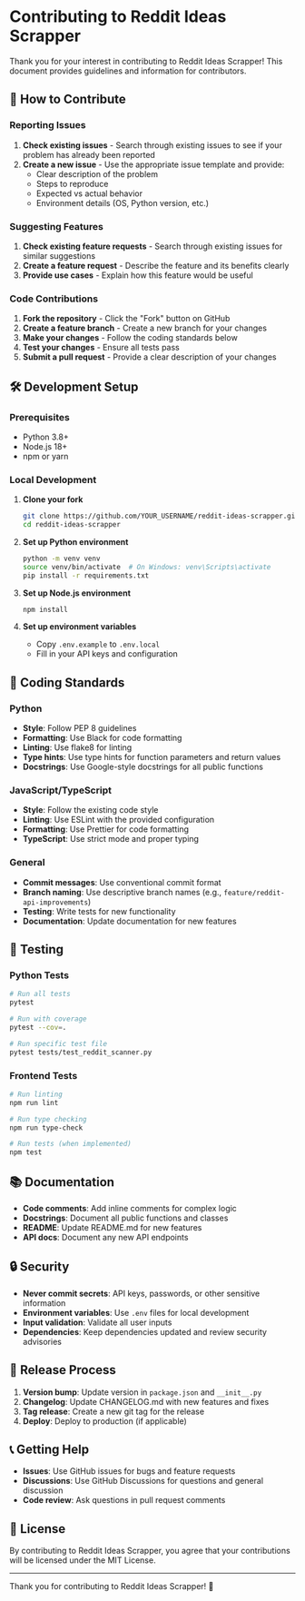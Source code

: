 # Contributing to Reddit Ideas Scrapper

Thank you for your interest in contributing to Reddit Ideas Scrapper! This document provides guidelines and information for contributors.

## 🤝 How to Contribute

### Reporting Issues

1. **Check existing issues** - Search through existing issues to see if your problem has already been reported
2. **Create a new issue** - Use the appropriate issue template and provide:
   - Clear description of the problem
   - Steps to reproduce
   - Expected vs actual behavior
   - Environment details (OS, Python version, etc.)

### Suggesting Features

1. **Check existing feature requests** - Search through existing issues for similar suggestions
2. **Create a feature request** - Describe the feature and its benefits clearly
3. **Provide use cases** - Explain how this feature would be useful

### Code Contributions

1. **Fork the repository** - Click the "Fork" button on GitHub
2. **Create a feature branch** - Create a new branch for your changes
3. **Make your changes** - Follow the coding standards below
4. **Test your changes** - Ensure all tests pass
5. **Submit a pull request** - Provide a clear description of your changes

## 🛠️ Development Setup

### Prerequisites

- Python 3.8+
- Node.js 18+
- npm or yarn

### Local Development

1. **Clone your fork**
   ```bash
   git clone https://github.com/YOUR_USERNAME/reddit-ideas-scrapper.git
   cd reddit-ideas-scrapper
   ```

2. **Set up Python environment**
   ```bash
   python -m venv venv
   source venv/bin/activate  # On Windows: venv\Scripts\activate
   pip install -r requirements.txt
   ```

3. **Set up Node.js environment**
   ```bash
   npm install
   ```

4. **Set up environment variables**
   - Copy `.env.example` to `.env.local`
   - Fill in your API keys and configuration

## 📝 Coding Standards

### Python

- **Style**: Follow PEP 8 guidelines
- **Formatting**: Use Black for code formatting
- **Linting**: Use flake8 for linting
- **Type hints**: Use type hints for function parameters and return values
- **Docstrings**: Use Google-style docstrings for all public functions

### JavaScript/TypeScript

- **Style**: Follow the existing code style
- **Linting**: Use ESLint with the provided configuration
- **Formatting**: Use Prettier for code formatting
- **TypeScript**: Use strict mode and proper typing

### General

- **Commit messages**: Use conventional commit format
- **Branch naming**: Use descriptive branch names (e.g., `feature/reddit-api-improvements`)
- **Testing**: Write tests for new functionality
- **Documentation**: Update documentation for new features

## 🧪 Testing

### Python Tests

```bash
# Run all tests
pytest

# Run with coverage
pytest --cov=.

# Run specific test file
pytest tests/test_reddit_scanner.py
```

### Frontend Tests

```bash
# Run linting
npm run lint

# Run type checking
npm run type-check

# Run tests (when implemented)
npm test
```

## 📚 Documentation

- **Code comments**: Add inline comments for complex logic
- **Docstrings**: Document all public functions and classes
- **README**: Update README.md for new features
- **API docs**: Document any new API endpoints

## 🔒 Security

- **Never commit secrets**: API keys, passwords, or other sensitive information
- **Environment variables**: Use `.env` files for local development
- **Input validation**: Validate all user inputs
- **Dependencies**: Keep dependencies updated and review security advisories

## 🚀 Release Process

1. **Version bump**: Update version in `package.json` and `__init__.py`
2. **Changelog**: Update CHANGELOG.md with new features and fixes
3. **Tag release**: Create a new git tag for the release
4. **Deploy**: Deploy to production (if applicable)

## 📞 Getting Help

- **Issues**: Use GitHub issues for bugs and feature requests
- **Discussions**: Use GitHub Discussions for questions and general discussion
- **Code review**: Ask questions in pull request comments

## 📄 License

By contributing to Reddit Ideas Scrapper, you agree that your contributions will be licensed under the MIT License.

---

Thank you for contributing to Reddit Ideas Scrapper! 🎉
